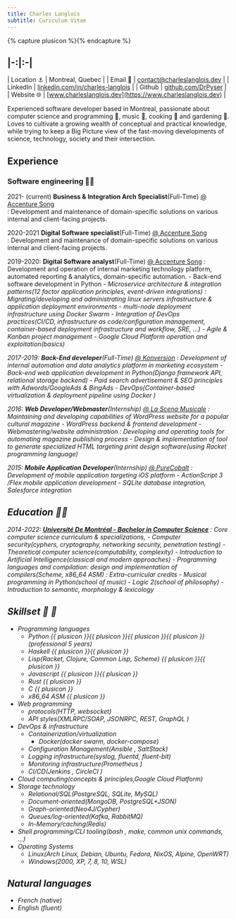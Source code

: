 ```yaml
---
title: Charles Langlois
subtitle: Curiculum Vitae
---
```

{% capture plusicon %}<span class="iconify-inline" data-icon="akar-icons:plus"></span>{% endcapture %}


|-:|:-|
----
| Location :anchor: | Montreal, Quebec<span class="iconify-inline" data-icon="openmoji:quebec-flag"></span> |
| Email :e-mail:   | <contact@charleslanglois.dev>              |
| LinkedIn <span class="iconify-inline" data-icon="logos:linkedin-icon"></span>| [linkedin.com/in/charles-langlois](https://linkedin.com/in/charles-langlois) |
| Github <span class="iconify-inline" data-icon="codicon:github-inverted"></span>  | [github.com/DrPyser](https://github.com/DrPyser) |
| Website :globe_with_meridians: | [www.charleslanglois.dev](https://www.charleslanglois.dev) |


Experienced software developer based in Montreal, passionate about computer science and programming :robot:, music :musical_note:, cooking &#x1F373; and gardening :herb:.  
Loves to cultivate a growing wealth of conceptual and practical knowledge, while trying to keep a Big Picture view of the fast-moving developments of science, technology, society and their intersection.


## Experience
### Software engineering &#x1F9D1;&#x200D;&#x1F4BB;
2021- (current) __Business & Integration Arch Specialist__(Full-Time) [@ Accenture Song][accenture-song]  
: Development and maintenance of domain-specific solutions on various internal and client-facing projects.

2020-2021 __Digital Software specialist__(Full-Time) [@ Accenture Song][accenture-song]  
: Development and maintenance of domain-specific solutions on various internal and client-facing projects.


2019-2020: __Digital Software analyst__(Full-Time) [@ Accenture Song][accenture-song]
: Development and operation of internal marketing technology platform, automated reporting & analytics, domain-specific automation.
    - Back-end software development in Python<i class="devicon-python-plain colored">
    - Microservice architecture & integration patterns(12 factor application principles, event-driven integrations)
: Migrating/developing and administrating linux servers infrastructure & application deployment environments
    - multi-node deployment infrastructure using Docker Swarm
    - Integration of DevOps practices(CI/CD, infrastructure as code/configuration management, container-based deployment infrastructure and workflow, SRE, ...)
    - Agile & Kanban project management
    - Google Cloud Platform<span class="iconify-inline" data-icon="logos:google-cloud"></span> operation and exploitation(basics)
     
2017-2019: __Back-End developer__(Full-Time) [@ Konversion][konversion]
: Development of internal automation and data analytics platform in marketing ecosystem
    - Back-end web application development in Python<i class="devicon-python-plain colored"></i>(Django framework<i class="devicon-django-plain"></i> API, relational storage backend)
    - Paid search advertisement & SEO principles with Adwords/GoogleAds<span class="iconify-inline" data-icon="simple-icons:googleads"></span> & BingAds<span class="iconify-inline" data-icon="logos:bing"></span>
    - DevOps(Container-based virtualization & deployment pipeline using Docker <i class="devicon-docker-plain colored"></i>)


2016: __Web Developer/Webmaster__(Internship) [@ La Scena Musicale][lascena]
: Maintaining and developing capabilities of WordPress<span class="iconify-inline" data-icon="fa-brands:wordpress"></span> website for a popular cultural magazine
    - WordPress backend & frontend development
    - Webmastering/website administration
: Developing and operating tools for automating magazine publishing process
    - Design & implementation of tool to generate specialized HTML targeting print design software(using Racket programming language)

2015: __Mobile Application Developer__(Internship) [@ PureCobalt][purecobalt]
: Development of mobile application targeting iOS platform
    - ActionScript 3 <span class="iconify-inline" data-icon="file-icons:actionscript"></span>/Flex mobile application development
    - SQLite<span class="iconify-inline" data-icon="simple-icons:sqlite"></span> database integration, Salesforce <i class="devicon-salesforce-plain colored"></i> integration


[purecobalt]: https://www.purecobalt.com/ "Purecobalt homepage"
[konversion]: https://www.linkedin.com/company/konversion/about/ "Konversion LinkedIn page"
[accenture-song]: https://www.accenture.com/us-en/about/accenture-song-index "Accenture Song homepage"
[lascena]: https://myscena.org/ "La Scena Musicale website"


## Education  &#x1f9d1;&#x200d;&#x1f393;

2014-2022: [__Université De Montréal - Bachelor in Computer Science__][DIRO]
: Core computer science curriculum & specializations, 
    - Computer security(cyphers, cryptography, networking security, penetration testing)
    - Theoretical computer science(computability, complexity)
    - Introduction to Artificial Intelligence(classical and modern approaches)
    - Programming languages and compilation: design and implementation of compilers(Scheme, x86_64 ASM)
: Extra-curricular credits
    - Musical programming in Python(school of music)
    - Logic 2(school of philosophy)
    - Introduction to semantic, morphology & lexicology

[DIRO]: https://diro.umontreal.ca/english/home/ "DIRO homepage"


## Skillset &#x1F939; :wrench:

- Programming languages
  - Python<span class="iconify-inline" data-icon="logos:python"></span>  {{ plusicon }}{{ plusicon }}{{ plusicon }}{{ plusicon }}(professional 5 years)
  - Haskell<span class="iconify-inline" data-icon="cib:haskell"></span>  {{ plusicon }}{{ plusicon }}
  - Lisp(Racket<span class="iconify-inline" data-icon="vscode-icons:file-type-racket"></span>, Clojure<span class="iconify-inline" data-icon="logos:clojure"></span>, Common Lisp<span class="iconify-inline" data-icon="file-icons:common-lisp"></span>, Scheme<span class="iconify-inline" data-icon="file-icons:scheme"></span>)  {{ plusicon }}{{ plusicon }}
  - Javascript <i class="devicon-javascript-plain colored"></i>  {{ plusicon }}{{ plusicon }}
  - Rust<span class="iconify-inline" data-icon="fa-brands:rust"></span> {{ plusicon }}
  - C  <span class="iconify-inline" data-icon="cib:c"></span>  {{ plusicon }}
  - x86_64 ASM  {{ plusicon }}
- Web programming
  - protocols(HTTP, websocket)
  - API styles(XMLRPC/SOAP<span class="iconify-inline" data-icon="mdi:xml"></span>, JSONRPC<span class="iconify-inline" data-icon="codicon:json"></span>, REST, GraphQL <i class="devicon-graphql-plain colored"></i>)
- DevOps & infrastructure
  - Containerization/virtualization
    - Docker<i class="devicon-docker-plain colored"></i>(docker swarm, docker-compose)
  - Configuration Management(Ansible <i class="devicon-ansible-plain"></i>, SaltStack<span class="iconify-inline" data-icon="cib:saltstack"></span>)
  - Logging infrastructure(syslog, fluentd<span class="iconify-inline" data-icon="simple-icons:fluentd"></span>, fluent-bit)
  - Monitoring infrastructure(Prometheus <i class="devicon-prometheus-original"></i>)
  - CI/CD(Jenkins <i class="devicon-jenkins-plain"></i>, CircleCI <i class="devicon-circleci-plain"></i>)
- Cloud computing(concepts & principles,Google Cloud Platform<span class="iconify-inline" data-icon="logos:google-cloud"></span>)
- Storage technology
  - Relational/SQL(PostgreSQL<span class="iconify-inline" data-icon="logos:postgresql"></span>, SQLite<span class="iconify-inline" data-icon="simple-icons:sqlite"></span>, MySQL<span class="iconify-inline" data-icon="logos:mysql"></span>)
  - Document-oriented(MongoDB<span class="iconify-inline" data-icon="simple-icons:mongodb"></span>, PostgreSQL+JSON)
  - Graph-oriented(Neo4J<span class="iconify-inline" data-icon="cib:neo4j"></span>/Cypher)
  - Queues/log-oriented(Kafka<i class="devicon-apachekafka-original">, RabbitMQ<span class="iconify-inline" data-icon="logos:rabbitmq-icon"></span>)
  - In-Memory/caching(Redis<span class="iconify-inline" data-icon="logos:redis"></span>)
- Shell programming/CLI tooling(bash <i class="devicon-bash-plain"></i>, make, common unix commands, ...)
- Operating Systems
  - Linux<span class="iconify-inline" data-icon="cib:linux"></span>(Arch Linux<span class="iconify-inline" data-icon="cib:arch-linux"></span>, Debian<span class="iconify-inline" data-icon="cib:debian"></span>, Ubuntu<span class="iconify-inline" data-icon="fa6-brands:ubuntu"></span>, Fedora<span class="iconify-inline" data-icon="logos:fedora"></span>, NixOS<span class="iconify-inline" data-icon="simple-icons:nixos"></span>, Alpine<span class="iconify-inline" data-icon="simple-icons:alpinelinux"></span>, OpenWRT<span class="iconify-inline" data-icon="simple-icons:openwrt"></span>)
  - Windows<span class="iconify-inline" data-icon="mdi:microsoft-windows-classic"></span>(2000, XP, 7, 8, 10, WSL)


## Natural languages <span class="iconify-inline" data-icon="ion:language"></span>
- French (native)
- English (fluent)


